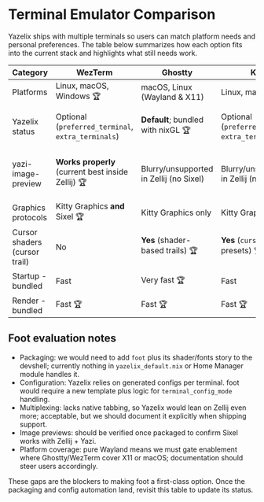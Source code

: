 # Terminal Emulator Comparison

Yazelix ships with multiple terminals so users can match platform needs and personal preferences. The table below summarizes how each option fits into the current stack and highlights what still needs work.

| Category | **WezTerm** | **Ghostty** | **Kitty** | **Alacritty** | **foot** |
| --- | --- | --- | --- | --- | --- |
| Platforms | Linux, macOS, Windows 🏆 | macOS, Linux (Wayland & X11) | Linux, macOS | Linux, macOS, Windows 🏆 | Linux (Wayland) |
| Yazelix status | Optional (`preferred_terminal`, `extra_terminals`) | **Default**; bundled with nixGL 🏆 | Optional (`preferred_terminal`, `extra_terminals`) | Optional (`preferred_terminal`, `extra_terminals`) | Under evaluation (not yet packaged) |
| yazi-image-preview | **Works properly** (current best inside Zellij) 🏆 | Blurry/unsupported in Zellij (no Sixel) | Blurry/unsupported in Zellij (needs Sixel) | N/A (no image protocol) | **Untested** (Sixel present; not validated) |
| Graphics protocols | Kitty Graphics **and** Sixel 🏆 | Kitty Graphics only | Kitty Graphics | None (no Kitty Graphics/Sixel) | Sixel |
| Cursor shaders (cursor trail) | No | **Yes** (shader-based trails) 🏆 | **Yes** (`cursor_trail` presets) 🏆 | No | No |
| Startup - bundled | Fast | Very fast 🏆 | Fast | Very fast 🏆 | Very fast 🏆 |
| Render - bundled | Fast 🏆 | Fast 🏆 | Fast 🏆 | Average | Fast 🏆 |

## Foot evaluation notes

- Packaging: we would need to add `foot` plus its shader/fonts story to the devshell; currently nothing in `yazelix_default.nix` or Home Manager module handles it.
- Configuration: Yazelix relies on generated configs per terminal. foot would require a new template plus logic for `terminal_config_mode` handling.
- Multiplexing: lacks native tabbing, so Yazelix would lean on Zellij even more; acceptable, but we should document it explicitly when shipping support.
- Image previews: should be verified once packaged to confirm Sixel works with Zellij + Yazi.
- Platform coverage: pure Wayland means we must gate enablement where Ghostty/WezTerm cover X11 or macOS; documentation should steer users accordingly.

These gaps are the blockers to making foot a first-class option. Once the packaging and config automation land, revisit this table to update its status.
